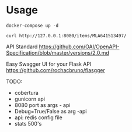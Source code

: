 # Usage

```
docker-compose up -d
```

```
curl http://127.0.0.1:8080/items/MLA641513497/
```


API Standard https://github.com/OAI/OpenAPI-Specification/blob/master/versions/2.0.md

Easy Swagger UI for your Flask API
https://github.com/rochacbruno/flasgger


TODO:

- cobertura
- gunicorn api
- 8080 port as args - api
- Debug=True/False as arg -api
- api: redis config file
- stats 500's
